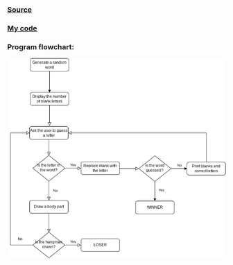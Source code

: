 ### [Source](https://www.udemy.com/course/100-days-of-code/learn/lecture/20512360?start=0#announcements)   
### [My code](https://replit.com/@clintio/Day-7-Hangman-5-Start#main.py)

### Program flowchart:
![Flowchart](hangman.drawio.png)
